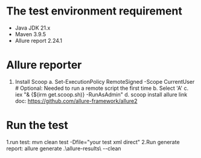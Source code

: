 # The test environment requirement 
- Java JDK 21.x
- Maven 3.9.5
- Allure report 2.24.1
 
 # Allure reporter
1. <space>Install Scoop <space>
   a.  <space> Set-ExecutionPolicy RemoteSigned -Scope CurrentUser # Optional: Needed to run a remote script the first time  <space>
   b.  <space> Select 'A'  <space>
   c. iex "& {$(irm get.scoop.sh)} -RunAsAdmin"
   d. scoop install allure
   link doc: https://github.com/allure-framework/allure2
   
# Run the test 
1.run test: mvn clean test -Dfile="your test xml direct"
2.Run generate report: allure generate .\allure-results\ --clean

